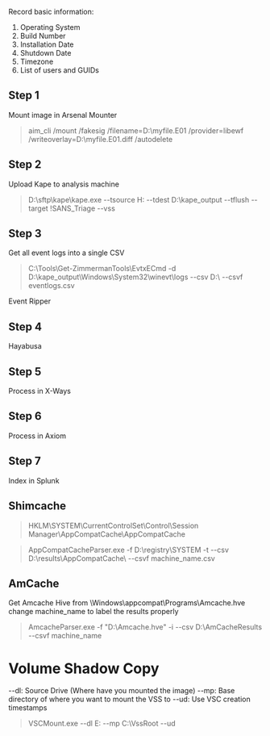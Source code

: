 
Record basic information:
1) Operating System
2) Build Number
3) Installation Date
4) Shutdown Date
5) Timezone
6) List of users and GUIDs

## Step 1
Mount image in Arsenal Mounter

> aim_cli /mount /fakesig /filename=D:\myfile.E01 /provider=libewf /writeoverlay=D:\myfile.E01.diff /autodelete

## Step 2
Upload Kape to analysis machine
> D:\sftp\kape\kape.exe --tsource H: --tdest D:\kape_output --tflush --target !SANS_Triage --vss
 
## Step 3
Get all event logs into a single CSV
> C:\Tools\Get-ZimmermanTools\EvtxECmd -d D:\kape_output\Windows\System32\winevt\logs --csv D:\ --csvf eventlogs.csv

Event Ripper

## Step 4
Hayabusa 

## Step 5
Process in X-Ways

## Step 6
Process in Axiom

## Step 7
Index in Splunk



## Shimcache

> HKLM\SYSTEM\CurrentControlSet\Control\Session Manager\AppCompatCache\AppCompatCache

> AppCompatCacheParser.exe -f D:\registry\SYSTEM -t --csv D:\results\AppCompatCache\ --csvf machine_name.csv 

## AmCache 

Get Amcache Hive from \Windows\appcompat\Programs\Amcache.hve
change machine_name to label the results properly

> AmcacheParser.exe -f "D:\Amcache.hve" -i --csv D:\AmCacheResults --csvf machine_name


# Volume Shadow Copy

--dl: Source Drive (Where have you mounted the image)
--mp: Base directory of where you want to mount the VSS to
--ud: Use VSC creation timestamps 

> VSCMount.exe --dl E: --mp C:\VssRoot --ud
